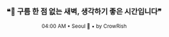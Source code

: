<div align="center">

<br>

<h3>❝🌌 구름 한 점 없는 새벽, 생각하기 좋은 시간입니다❞</h3>

<sub>04:00 AM • Seoul 🌙 • by CrowRish</sub>

<br>

</div>
